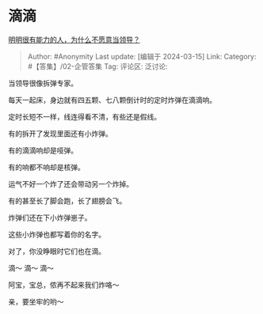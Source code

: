 # 滴滴
[明明很有能力的人，为什么不愿意当领导？](https://www.zhihu.com/question/647144238/answer/3430908124)

> Author: #Anonymity
> Last update: [编辑于 2024-03-15]
> Link:
> Category: #【答集】/02-企管答集 
> Tag: 
> 评论区:
> 泛讨论:

当领导很像拆弹专家。

每天一起床，身边就有四五颗、七八颗倒计时的定时炸弹在滴滴响。

定时长短不一样，线连得看不清，有些还是假线。

有的拆开了发现里面还有小炸弹。

有的滴滴响却是哑弹。

有的响都不响却是核弹。

运气不好一个炸了还会带动另一个炸掉。

有的甚至长了脚会跑，长了翅膀会飞。

炸弹们还在下小炸弹崽子。

这些小炸弹也都写着你的名字。

对了，你没睁眼时它们也在滴。

滴～ 滴～ 滴～

阿宝，宝总，侬再不起来我们炸咯～

亲，要坐牢的哟～